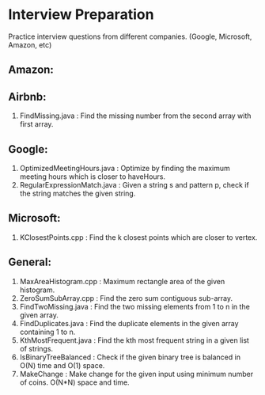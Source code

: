 # Interview Preparation
Practice interview questions from different companies. (Google, Microsoft, Amazon, etc)

## Amazon:

## Airbnb:
1. FindMissing.java : Find the missing number from the second array with first array.

## Google:
1. OptimizedMeetingHours.java : Optimize by finding the maximum meeting hours which is closer to haveHours.
2. RegularExpressionMatch.java : Given a string s and pattern p, check if the string matches the given string.

## Microsoft:
1. KClosestPoints.cpp : Find the k closest points which are closer to vertex.

## General:
1. MaxAreaHistogram.cpp : Maximum rectangle area of the given histogram. 
2. ZeroSumSubArray.cpp : Find the zero sum contiguous sub-array.
3. FindTwoMissing.java : Find the two missing elements from 1 to n in the given array.
4. FindDuplicates.java : Find the duplicate elements in the given array containing 1 to n.
5. KthMostFrequent.java : Find the kth most frequent string in a given list of strings.
6. IsBinaryTreeBalanced : Check if the given binary tree is balanced in O(N) time and O(1) space.
7. MakeChange : Make change for the given input using minimum number of coins. O(N*N) space and time.
